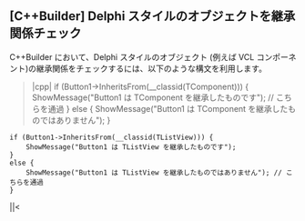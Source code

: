 ## [C++Builder] Delphi スタイルのオブジェクトを継承関係チェック

C++Builder において、Delphi スタイルのオブジェクト (例えば VCL コンポーネント)の継承関係をチェックするには、以下のような構文を利用します。
>|cpp|
	if (Button1->InheritsFrom(__classid(TComponent))) {
		ShowMessage("Button1 は TComponent を継承したものです"); // こちらを通過
	}
	else {
		ShowMessage("Button1 は TComponent を継承したものではありません");
	}

	if (Button1->InheritsFrom(__classid(TListView))) {
		ShowMessage("Button1 は TListView を継承したものです");
	}
	else {
		ShowMessage("Button1 は TListView を継承したものではありません"); // こちらを通過
	}
||<

